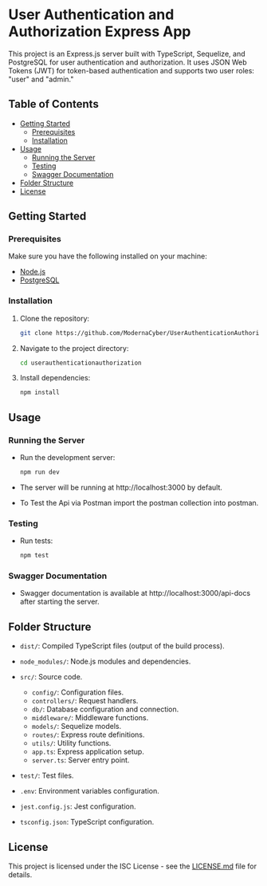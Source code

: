 
# User Authentication and Authorization Express App

This project is an Express.js server built with TypeScript, Sequelize, and PostgreSQL for user authentication and authorization. It uses JSON Web Tokens (JWT) for token-based authentication and supports two user roles: "user" and "admin."

## Table of Contents

- [Getting Started](#getting-started)
  - [Prerequisites](#prerequisites)
  - [Installation](#installation)
- [Usage](#usage)
  - [Running the Server](#running-the-server)
  - [Testing](#testing)
  - [Swagger Documentation](#swagger-documentation)
- [Folder Structure](#folder-structure)
- [License](#license)

## Getting Started

### Prerequisites

Make sure you have the following installed on your machine:

- [Node.js](https://nodejs.org/)
- [PostgreSQL](https://www.postgresql.org/)

### Installation

1. Clone the repository:

   ```bash
   git clone https://github.com/ModernaCyber/UserAuthenticationAuthorization.git
   ```

2. Navigate to the project directory:

   ```bash
   cd userauthenticationauthorization
   ```

3. Install dependencies:

   ```bash
   npm install
   ```

## Usage

### Running the Server

- Run the development server:

  ```bash
  npm run dev
  ```

- The server will be running at http://localhost:3000 by default.

- To Test the Api via Postman import the postman collection into postman.

### Testing

- Run tests:

  ```bash
  npm test
  ```

### Swagger Documentation

- Swagger documentation is available at http://localhost:3000/api-docs after starting the server.

## Folder Structure

- `dist/`: Compiled TypeScript files (output of the build process).
- `node_modules/`: Node.js modules and dependencies.
- `src/`: Source code.

  - `config/`: Configuration files.
  - `controllers/`: Request handlers.
  - `db/`: Database configuration and connection.
  - `middleware/`: Middleware functions.
  - `models/`: Sequelize models.
  - `routes/`: Express route definitions.
  - `utils/`: Utility functions.
  - `app.ts`: Express application setup.
  - `server.ts`: Server entry point.

- `test/`: Test files.
- `.env`: Environment variables configuration.
- `jest.config.js`: Jest configuration.
- `tsconfig.json`: TypeScript configuration.

## License

This project is licensed under the ISC License - see the [LICENSE.md](LICENSE.md) file for details.

